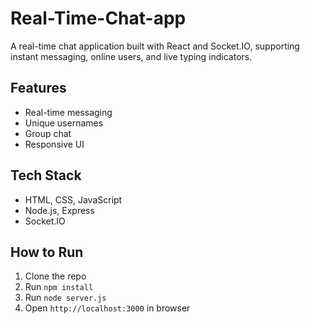 # Real-Time-Chat-app
A real-time chat application built with React and Socket.IO, supporting instant messaging, online users, and live typing indicators.

## Features
- Real-time messaging
- Unique usernames
- Group chat
- Responsive UI

## Tech Stack
- HTML, CSS, JavaScript
- Node.js, Express
- Socket.IO

## How to Run
1. Clone the repo
2. Run `npm install`
3. Run `node server.js`
4. Open `http://localhost:3000` in browser
